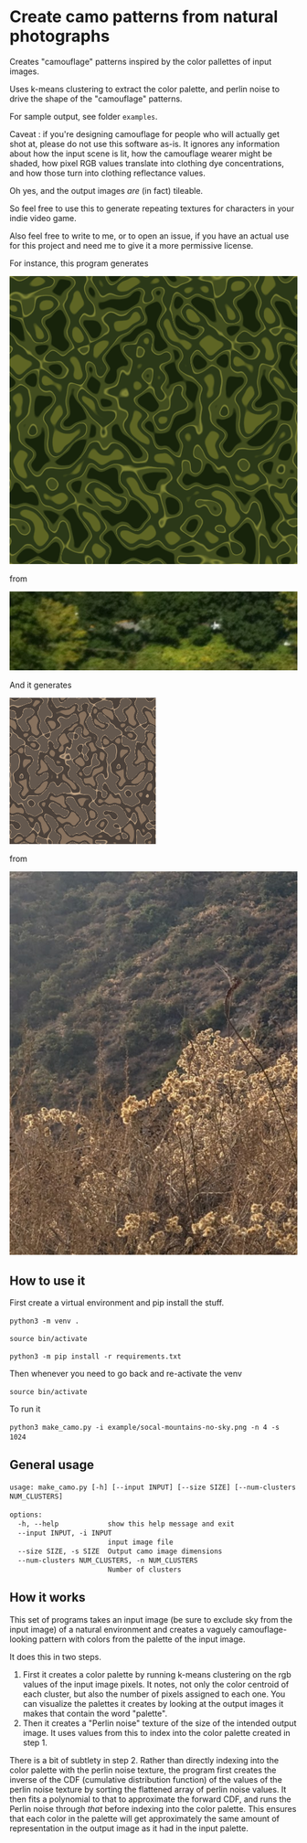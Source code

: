 Create camo patterns from natural photographs
======================

Creates "camouflage" patterns inspired by the color pallettes of input images.

Uses k-means clustering to extract the color palette, and perlin noise to drive the shape of the "camouflage" patterns.

For sample output, see folder `examples`.

Caveat : if you're designing camouflage for people who will actually get shot at, please do not use this software as-is. It ignores any information about how the input scene is lit, how the camouflage wearer might be shaded, how pixel RGB values translate into clothing dye concentrations, and how those turn into clothing reflectance values.

Oh yes, and the output images *are* (in fact) tileable.

So feel free to use this to generate repeating textures for characters in your
indie video game.

Also feel free to write to me, or to open an issue, if you have an actual use for this project and need me to give it a more permissive license.

For instance, this program generates

![(a camouflage pattern based on eastern US woodland colors)](https://github.com/mds2/camo_pattern_from_photo/blob/main/example/Pgh-foliage.camo.5.512.png?raw=true)

from

![(a sample of a photograph of trees in the eastern United States)](https://github.com/mds2/camo_pattern_from_photo/blob/main/example/Pgh-foliage.png?raw=true)

And it generates

![(a camouflage pattern based on southern California scrubland)](https://github.com/mds2/camo_pattern_from_photo/blob/main/example/socal-mountains-no-sky.camo.4.256.png?raw=true)

from

![(a sample of a photograph of southern California scrubland)](https://github.com/mds2/camo_pattern_from_photo/blob/main/example/socal-mountains-no-sky.png?raw=true)

How to use it
---------------

First create a virtual environment and pip install the stuff.

`python3 -m venv .`

`source bin/activate`

`python3 -m pip install -r requirements.txt`

Then whenever you need to go back and re-activate the venv

`source bin/activate`

To run it

`python3 make_camo.py -i example/socal-mountains-no-sky.png -n 4 -s 1024`

General usage
-------------


    usage: make_camo.py [-h] [--input INPUT] [--size SIZE] [--num-clusters NUM_CLUSTERS]
    
    options:
      -h, --help            show this help message and exit
      --input INPUT, -i INPUT
                            input image file
      --size SIZE, -s SIZE  Output camo image dimensions
      --num-clusters NUM_CLUSTERS, -n NUM_CLUSTERS
                            Number of clusters


How it works
------------

This set of programs takes an input image (be sure to exclude sky from the input image) of a natural environment and creates a vaguely camouflage-looking pattern with colors from the palette of the input image.

It does this in two steps.

1. First it creates a color palette by running k-means clustering on the rgb values of the input image pixels. It notes, not only the color centroid of each cluster, but also the number of pixels assigned to each one. You can visualize the palettes it creates by looking at the output images it makes that contain the word "palette".
2. Then it creates a "Perlin noise" texture of the size of the intended output image. It uses values from this to index into the color palette created in step 1.

There is a bit of subtlety in step 2.  Rather than directly indexing into the color palette with the perlin noise texture, the program first creates the inverse of the CDF (cumulative distribution function) of the values of the perlin noise texture by sorting the flattened array of perlin noise values. It then fits a polynomial to that to approximate the forward CDF, and runs the Perlin noise through *that* before indexing into the color palette.  This ensures that each color in the palette will get approximately the same amount of representation in the output image as it had in the input palette.
